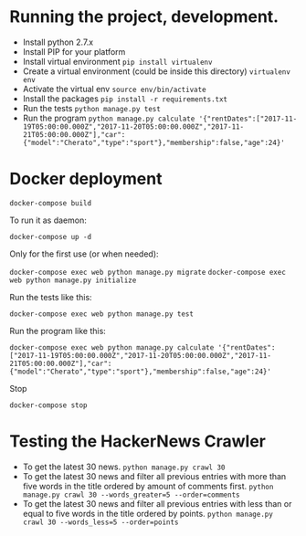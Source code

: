 # Running the project, development.

* Install python 2.7.x
* Install PIP for your platform
* Install virtual environment
	`pip install virtualenv`
* Create a virtual environment (could be inside this directory)
	`virtualenv env`
* Activate the virtual env
	`source env/bin/activate`
* Install the packages
	`pip install -r requirements.txt`
* Run the tests
	`python manage.py test`
* Run the program
	`python manage.py calculate '{"rentDates":["2017-11-19T05:00:00.000Z","2017-11-20T05:00:00.000Z","2017-11-21T05:00:00.000Z"],"car":{"model":"Cherato","type":"sport"},"membership":false,"age":24}'`

# Docker deployment

`docker-compose build`

To run it as daemon:

`docker-compose up -d`

Only for the first use (or when needed):

`docker-compose exec web python manage.py migrate`
`docker-compose exec web python manage.py initialize`

Run the tests  like this:

`docker-compose exec web python manage.py test`

Run the program like this:

`docker-compose exec web python manage.py calculate '{"rentDates":["2017-11-19T05:00:00.000Z","2017-11-20T05:00:00.000Z","2017-11-21T05:00:00.000Z"],"car":{"model":"Cherato","type":"sport"},"membership":false,"age":24}'`

Stop

`docker-compose stop`

# Testing the HackerNews Crawler

* To get the latest 30 news.
	`python manage.py crawl 30`
* To get the latest 30 news and filter all previous entries with more than five words in the title ordered by amount of comments first.
	`python manage.py crawl 30 --words_greater=5 --order=comments`
* To get the latest 30 news and filter all previous entries with less than or equal to five words in the title ordered by points.
	`python manage.py crawl 30 --words_less=5 --order=points`